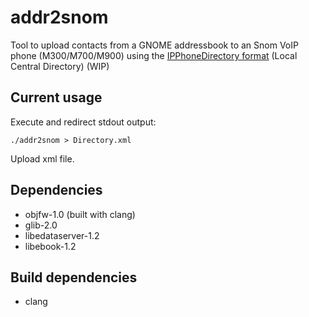 # addr2snom

Tool to upload contacts from a GNOME addressbook to an Snom VoIP phone (M300/M700/M900) using the [IPPhoneDirectory format](https://service.snom.com/display/wiki/How+to+use+the+Local+Central+Directory+on+M300%2C+M700%2C+M900+DECT+base#HowtousetheLocalCentralDirectoryonM300,M700,M900DECTbase-TheIPPhoneDirectoryformat) (Local Central Directory) (WIP)

## Current usage

Execute and redirect stdout output:

```
./addr2snom > Directory.xml
```

Upload xml file.

## Dependencies

- objfw-1.0 (built with clang)
- glib-2.0
- libedataserver-1.2
- libebook-1.2

## Build dependencies

- clang
